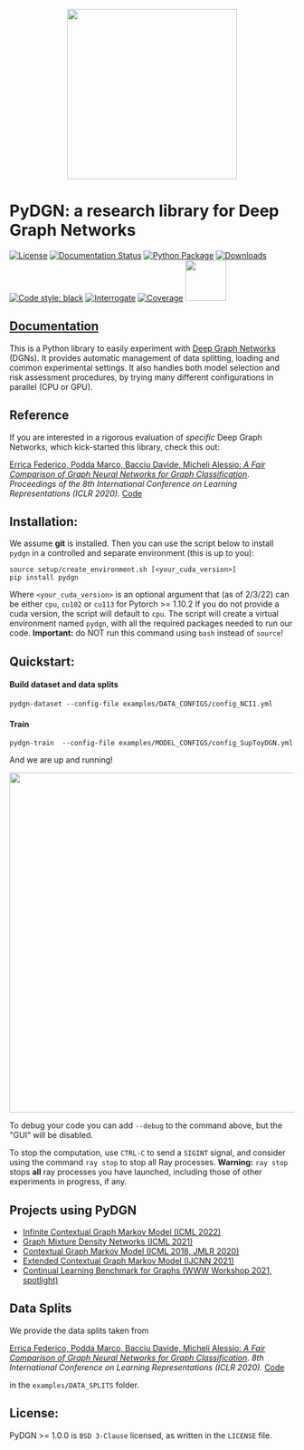 <p align="center">
  <img src="https://github.com/diningphil/PyDGN/blob/master/docs/_static/pydgn-logo.png"  width="300"/>
</p>

# PyDGN: a research library for Deep Graph Networks 
[![License](https://img.shields.io/badge/License-BSD_3--Clause-gray.svg)](https://opensource.org/licenses/BSD-3-Clause)
[![Documentation Status](https://readthedocs.org/projects/pydgn/badge/?version=latest)](https://pydgn.readthedocs.io/en/latest/?badge=latest)
[![Python Package](https://github.com/diningphil/PyDGN/actions/workflows/python-publish.yml/badge.svg)](https://github.com/diningphil/PyDGN/actions/workflows/python-publish.yml)
[![Downloads](https://static.pepy.tech/personalized-badge/pydgn?period=total&units=international_system&left_color=grey&right_color=blue&left_text=Downloads)](https://pepy.tech/project/pydgn)
[![Code style: black](https://img.shields.io/badge/code%20style-black-000000.svg)](https://github.com/psf/black)
[![Interrogate](https://github.com/diningphil/PyDGN/blob/master/badges/interrogate_badge.svg)](https://interrogate.readthedocs.io/en/latest/)
[![Coverage](https://github.com/diningphil/PyDGN/blob/master/badges/coverage_badge.svg)]()
<img src="https://img.shields.io/badge/Ubuntu-E95420?style=for-the-badge&logo=ubuntu&logoColor=white" width="72">

## [Documentation](https://pydgn.readthedocs.io/en/latest/index.html)

This is a Python library to easily experiment
with [Deep Graph Networks](https://www.sciencedirect.com/science/article/pii/S0893608020302197) (DGNs). It provides
automatic management of data splitting, loading and common experimental settings. It also handles both model
selection and risk assessment procedures, by trying many different configurations in parallel (CPU or GPU).

## Reference

If you are interested in a rigorous evaluation of *specific* Deep Graph Networks, which kick-started this library, check this out:

[Errica Federico, Podda Marco, Bacciu Davide, Micheli Alessio: *A Fair Comparison of Graph Neural Networks for Graph
Classification*](https://openreview.net/pdf?id=HygDF6NFPB). *Proceedings of the 8th International Conference on Learning
Representations (ICLR 2020).* [Code](https://github.com/diningphil/gnn-comparison)


## Installation:

We assume **git** is installed. Then you can use the script below to install `pydgn` in a controlled and separate environment (this is up to you):

    source setup/create_environment.sh [<your_cuda_version>]
    pip install pydgn

Where `<your_cuda_version>` is an optional argument that (as of 2/3/22) can be either `cpu`, `cu102` or `cu113` for Pytorch >= 1.10.2
If you do not provide a cuda version, the script will default to `cpu`. The script will create a virtual environment
named `pydgn`, with all the required packages needed to run our code. **Important:** do NOT run this command
using `bash` instead of `source`!

## Quickstart:

#### Build dataset and data splits

    pydgn-dataset --config-file examples/DATA_CONFIGS/config_NCI1.yml

#### Train

    pydgn-train  --config-file examples/MODEL_CONFIGS/config_SupToyDGN.yml 

And we are up and running!

<p align="center">
  <img src="https://github.com/diningphil/PyDGN/blob/master/docs/_static/exp_gui.png"  width="600"/>
</p>

To debug your code you can add `--debug` to the command above, but the "GUI" will be disabled.

To stop the computation, use ``CTRL-C`` to send a ``SIGINT`` signal, and consider using the command ``ray stop`` to stop
all Ray processes. **Warning:** ``ray stop`` stops **all** ray processes you have launched, including those of other
experiments in progress, if any.

## Projects using PyDGN

- [Infinite Contextual Graph Markov Model (ICML 2022)](https://github.com/diningphil/iCGMM)
- [Graph Mixture Density Networks (ICML 2021)](https://github.com/diningphil/graph-mixture-density-networks)
- [Contextual Graph Markov Model (ICML 2018, JMLR 2020)](https://github.com/diningphil/CGMM)
- [Extended Contextual Graph Markov Model (IJCNN 2021)](https://github.com/diningphil/E-CGMM)
- [Continual Learning Benchmark for Graphs (WWW Workshop 2021, spotlight)](https://github.com/diningphil/continual_learning_for_graphs)


## Data Splits

We provide the data splits taken from

[Errica Federico, Podda Marco, Bacciu Davide, Micheli Alessio: *A Fair Comparison of Graph Neural Networks for Graph
Classification*](https://openreview.net/pdf?id=HygDF6NFPB). *8th International Conference on Learning
Representations (ICLR 2020).* [Code](https://github.com/diningphil/gnn-comparison)

in the `examples/DATA_SPLITS` folder.

## License:

PyDGN >= 1.0.0 is `BSD 3-Clause` licensed, as written in the `LICENSE` file.
